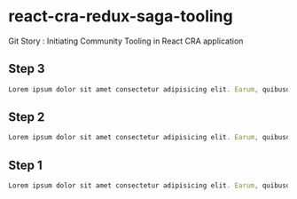 # react-cra-redux-saga-tooling
Git Story : Initiating Community Tooling in React CRA application 

## Step 3


```js
Lorem ipsum dolor sit amet consectetur adipisicing elit. Earum, quibusdam molestiae, dignissimos officiis ut quisquam ad a illum eius ex voluptas eos, sint ipsa accusamus cum ipsam eum veniam modi.
```

## Step 2


```js
Lorem ipsum dolor sit amet consectetur adipisicing elit. Earum, quibusdam molestiae, dignissimos officiis ut quisquam ad a illum eius ex voluptas eos, sint ipsa accusamus cum ipsam eum veniam modi.
```

## Step 1


```js
Lorem ipsum dolor sit amet consectetur adipisicing elit. Earum, quibusdam molestiae, dignissimos officiis ut quisquam ad a illum eius ex voluptas eos, sint ipsa accusamus cum ipsam eum veniam modi.
```